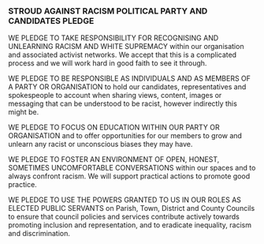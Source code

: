 ### STROUD AGAINST RACISM POLITICAL PARTY AND CANDIDATES PLEDGE

WE PLEDGE TO TAKE RESPONSIBILITY FOR RECOGNISING AND UNLEARNING RACISM AND WHITE SUPREMACY within our organisation and associated activist networks. We accept that this is a complicated process and we will work hard in good faith to see it through.

WE PLEDGE TO BE RESPONSIBLE AS INDIVIDUALS AND AS MEMBERS OF A PARTY OR ORGANISATION to hold our candidates, representatives and spokespeople to account when sharing views, content, images or messaging that can be understood to be racist, however indirectly this might be.

WE PLEDGE TO FOCUS ON EDUCATION WITHIN OUR PARTY OR ORGANISATION and to offer opportunities for our members to grow and unlearn any racist or unconscious biases they may have.

WE PLEDGE TO FOSTER AN ENVIRONMENT OF OPEN, HONEST, SOMETIMES UNCOMFORTABLE CONVERSATIONS within our spaces and to always confront racism. We will support practical actions to promote good practice.

WE PLEDGE TO USE THE POWERS GRANTED TO US IN OUR ROLES AS ELECTED PUBLIC SERVANTS on Parish, Town, District and County Councils to ensure that council policies and services contribute actively towards promoting inclusion and representation, and to eradicate inequality, racism and discrimination.

